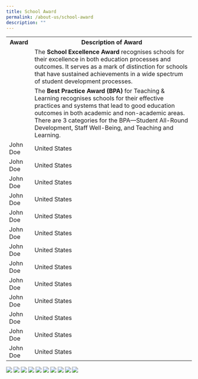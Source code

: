```yaml
---
title: School Award
permalink: /about-us/school-award
description: ""
---
```

<table border="0" align="center">
  <tr>
    <th>Award</th>
    <th>Description of Award</th>
  </tr>
  <tr>
    <td><img src="/images/school%20excellence%20award.jpeg" alt=""></td>
		<td>The <strong>School Excellence Award</strong> recognises schools for their excellence in both education processes and outcomes. It serves as a mark of distinction for schools that have sustained achievements in a wide spectrum of student development processes.</td>
  </tr>
  <tr>
    <td><img src="/images/best%20practice%20award.jpeg" alt=""></td>
		<td>The <strong>Best Practice Award (BPA)</strong> for Teaching & Learning recognises schools for their effective practices and systems that lead to good education outcomes in both academic and non-academic areas. There are 3 categories for the BPA—Student All-Round Development, Staff Well-Being, and Teaching and Learning. </td>
  </tr>
	  <tr>
    <td>John Doe</td>
    <td>United States</td>
  </tr>
	  <tr>
    <td>John Doe</td>
    <td>United States</td>
  </tr>
	  <tr>
    <td>John Doe</td>
    <td>United States</td>
  </tr>
	  <tr>
    <td>John Doe</td>
    <td>United States</td>
  </tr>
	  <tr>
    <td>John Doe</td>
    <td>United States</td>
  </tr>
	  <tr>
    <td>John Doe</td>
    <td>United States</td>
  </tr>
	  <tr>
    <td>John Doe</td>
    <td>United States</td>
  </tr>
	  <tr>
    <td>John Doe</td>
    <td>United States</td>
  </tr>
	  <tr>
    <td>John Doe</td>
    <td>United States</td>
  </tr>
	  <tr>
    <td>John Doe</td>
    <td>United States</td>
  </tr>
	  <tr>
    <td>John Doe</td>
    <td>United States</td>
  </tr>
	  <tr>
    <td>John Doe</td>
    <td>United States</td>
  </tr>
	  <tr>
    <td>John Doe</td>
    <td>United States</td>
  </tr>
</table>



![](/images/school%20excellence%20award.jpeg)
![](/images/best%20practice%20award.jpeg)
![](/images/best%20prac%20award%202.jpeg)
![](/images/Picture5.jpeg)
![](/images/Picture6.jpeg)
![](/images/Picture7.jpeg)
![](/images/Picture8.jpeg)
![](/images/Picture9.png)
![](/images/Picture10.jpeg)
![](/images/Picture11.jpeg)
